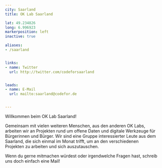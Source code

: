 ```yaml
---
city: Saarland
title: OK Lab Saarland

lat: 49.234826
long: 6.996923
markerposition: left
inactive: true

aliases:
- /saarland


links:
- name: Twitter
  url: http://twitter.com/codeforsaarland


leads:
- name: E-Mail
  url: mailto:saarland@codefor.de


---
```


Willkommen beim OK Lab Saarland!

Gemeinsam mit vielen weiteren Menschen, aus den anderen OK Labs, arbeiten wir an Projekten rund um offene Daten und digitale Werkzeuge für Bürgerinnen und Bürger. Wir sind eine Gruppe interessierter Leute aus dem Saarland, die sich einmal im Monat trifft, um an den verschiedenen Projekten zu arbeiten und sich auszutauschen.

Wenn du gerne mitmachen würdest oder irgendwelche Fragen hast, schreib uns doch einfach eine Mail!
